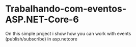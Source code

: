# Trabalhando-com-eventos-ASP.NET-Core-6

On this simple project i show how you can work with events (publish/subscribe) in asp.netcore
